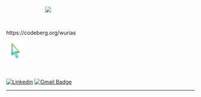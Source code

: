 <br>
<img src="https://raw.githubusercontent.com/MicaelliMedeiros/micaellimedeiros/master/image/computer-illustration.png" min-width="400px" max-width="400px" width="400px" align="right">

<br><br>
<p align="left">
https://codeberg.org/wurias
</p>
<img src="https://raw.githubusercontent.com/wurias/wurias/main/cursor-github.png" min-width="50px" max-width="50px" width="50px">
<br><br><br>

[![Linkedin](https://img.shields.io/badge/-wurias-blue?style=flat-square&logo=Linkedin&logoColor=white&link=https://www.linkedin.com/in/wurias)](https://www.linkedin.com/in/wurias)
[![Gmail Badge](https://img.shields.io/badge/-uriasdev@gmail.com-FFF6DC?style=flat-square&logo=Gmail&logoColor=F00&link=mailto:uriasdev@gmail.com)](mailto:uriasdev@gmail.com)

<hr>


<!--
![](https://komarev.com/ghpvc/?username=wurias&color=FF6000)
-->

